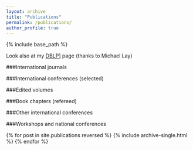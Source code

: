 ```yaml
---
layout: archive
title: "Publications"
permalink: /publications/
author_profile: true
---
```


{% include base_path %}


Look also at my [DBLP](http://www.informatik.uni-trier.de/~ley/pers/hc/g/Gullo:Francesco.html)] page (thanks to Michael Lay)



###International journals


###International conferences (selected)


###Edited volumes


###Book chapters (refereed)


###Other international conferences


###Workshops and national conferences



{% for post in site.publications reversed %}
  {% include archive-single.html %}
{% endfor %}
